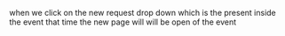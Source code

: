 when we click on the new request drop down which is the present inside the event that time the new page will will be open of the event 